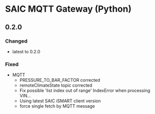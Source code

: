 # SAIC MQTT Gateway (Python)

## 0.2.0

### Changed
- latest to 0.2.0 
### Fixed
- MQTT
  - PRESSURE_TO_BAR_FACTOR corrected
  - remoteClimateState topic corrected
  - Fix possible 'list index out of range' IndexError when processing VIN… 
  - Using latest SAIC iSMART client version
  - force single fetch by MQTT message
